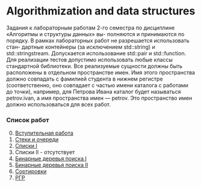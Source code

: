 # Algorithmization and data structures

Задания к лабораторным работам 2-го семестра по дисциплине «Алгоритмы и структуры данных» вы-
полняются и принимаются по порядку. В рамках лабораторных работ не разрешается использовать стан-
дартные контейнеры (за исключением std::string) и std::stringstream. Допускается использование
std::pair и std::function. Для реализации тестов допустимо использовать любые классы стандартной
библиотеки.
Все реализуемые сущности должны быть расположены в отдельном пространстве имен. Имя этого
пространства должно совпадать с фамилией студента в нижнем регистре (соответственно, оно совпадает
с частью имени каталога с работами до точки), например, для Петрова Ивана каталог будет называться
petrov.ivan, а имя пространства имен — petrov. Это пространство имен должно использоваться для всех
работ.

### Список работ
0. [Вступительная работа](https://github.com/urlagushka/polytech-labs/tree/main/aisd/S0#readme)
1. [Стеки и очереди](https://github.com/urlagushka/polytech-labs/tree/main/aisd/S1#readme)
2. [Списки I](https://github.com/urlagushka/polytech-labs/tree/main/aisd/S2#readme)
3. Списки II - отсутствует
4. [Бинарные деревья поиска I](https://github.com/urlagushka/polytech-labs/tree/main/aisd/S4#readme)
5. [Бинарные деревья поиска II](https://github.com/urlagushka/polytech-labs/tree/main/aisd/S5#readme)
6. [Сортировки](https://github.com/urlagushka/polytech-labs/tree/main/aisd/S6#readme)
7. [РГР](https://github.com/urlagushka/polytech-labs/tree/main/aisd/FA#readme)
